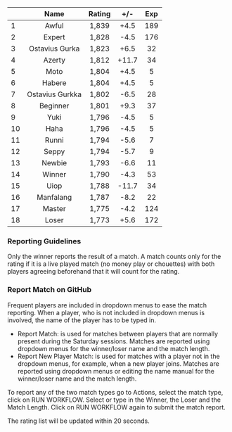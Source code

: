 | |Name|Rating|+/-|Exp|
|-|:--:|:----:|:-:|:-:|
|1|Awful|1,839|+4.5|189|
|2|Expert|1,828|-4.5|176|
|3|Ostavius Gurka|1,823|+6.5|32|
|4|Azerty|1,812|+11.7|34|
|5|Moto|1,804|+4.5|5|
|6|Habere|1,804|+4.5|5|
|7|Ostavius Gurkka|1,802|-6.5|28|
|8|Beginner|1,801|+9.3|37|
|9|Yuki|1,796|-4.5|5|
|10|Haha|1,796|-4.5|5|
|11|Runni|1,794|-5.6|7|
|12|Seppy|1,794|-5.7|9|
|13|Newbie|1,793|-6.6|11|
|14|Winner|1,790|-4.3|53|
|15|Uiop|1,788|-11.7|34|
|16|Manfalang|1,787|-8.2|22|
|17|Master|1,775|-4.2|124|
|18|Loser|1,773|+5.6|172|


### Reporting Guidelines

Only the winner reports the result of a match.
A match counts only for the rating if it is a live played match (no money play or chouettes)
with both players agreeing beforehand that it will count for the rating.


### Report Match on GitHub

Frequent players are included in dropdown menus to ease the match reporting.
When a player, who is not included in dropdown menus is involved, the name of the player has to be typed in.

- Report Match:  is used for matches between players that are normally present during the Saturday sessions.
  Matches are reported using dropdown menus for the winner/loser name and the match length.
- Report New Player Match:  is used for matches with a player not in the dropdown menus, for example, when a new player joins.
  Matches are reported using dropdown menus or editing the name manual for the winner/loser name and the match length.

To report any of the two match types go to Actions, select the match type, click on RUN WORKFLOW.
Select or type in the Winner, the Loser and the Match Length.
Click on RUN WORKFLOW again to submit the match report.

The rating list will be updated within 20 seconds.
